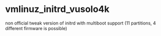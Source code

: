 # vmlinuz_initrd_vusolo4k
non official tweak version of initrd with multiboot support (11 partitions, 4 different firmware is possible)

